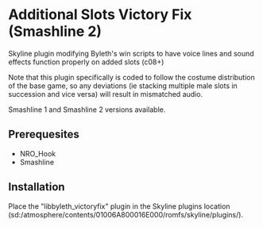 # Additional Slots Victory Fix (Smashline 2)

Skyline plugin modifying Byleth's win scripts to have voice lines and sound effects function properly on added slots (c08+)

Note that this plugin specifically is coded to follow the costume distribution of the base game, so any deviations (ie stacking multiple male slots in succession and vice versa) will result in mismatched audio.

Smashline 1 and Smashline 2 versions available.
## Prerequesites
* NRO_Hook
* Smashline

## Installation
Place the "libbyleth_victoryfix" plugin in the Skyline plugins location (sd:/atmosphere/contents/01006A800016E000/romfs/skyline/plugins/).
